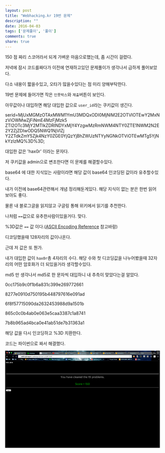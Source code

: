 ```yaml
---
layout: post
title: "Webhacking.kr 19번 문제"
description: ""
date: 2016-04-03
tags: ['문제풀이', '풀이']
comments: true
share: true
---
```


150 점 짜리 스코어라서 되게 가벼운 마음으로했는데, 좀 시간이 걸렸다.

저녁에 잠시 코드를짜다가 이전에 연재하고있던 문제풀이가 생각나서 급하게 풀어보았다.

다소 내용이 짧을수있고, 오타가 많을수있다는 점 미리 양해부탁한다.

  

19번 문제에 들어가면 작은 `인풋박스`와 `제출`버튼이 보인다.

  

아무값이나 대입하면 해당 대입한 값으로 `user_id`라는 쿠키값이 생긴다.

serid=MjUxMGMzOTAxMWM1YmU3MDQxODI0MjNlM2E2OTVlOTEwY2MxNzViOWMwZjFiNmE4MzFjMzk5
ZTI2OTc3MjY2MTlkZDRlNDYxMjY4YzgwMzRmNWM4NTY0ZTE1NWM2N2E2Y2ZjZDIwODQ5NWQ1NjVlZj
Y2ZTdkZmY5Zjk4NzY0ZGE0YjQzYjBhZWUzNTYyNGNkOTViOTEwMTg5YjNkYzIzMQ%3D%3D;

대입한 값은 'hax0r' 이라는 문자다.

저 쿠키값을 admin으로 변조한다면 이 문제를 해결할수있다.

  

base64 에 대한 지식있는 사람이라면 해당 값이 base64 인코딩된 값이라 유추할수있다.

내가 이전에 base64관련해서 개념 정리해둔게있다. 해당 지식이 없는 분은 한번 읽어보아도 좋다.

물론 내 블로그글을 읽지않고 구글링 통해 위키에서 읽기를 추천한다.

  

나처럼 `==`값으로 유추한사람이있을거다. 맞다.

%3D값은 `==` 값 이다.([ASCII Encoding
Reference](http://www.w3schools.com/tags/ref_urlencode.asp) 참고바람)

  

디코딩했을때 128자리의 값이나온다.

근데 저 값은 또 뭔가.

내가 대입한 값이 `hax0r`총 4자리의 수다. 해당 수와 첫 디코딩값을 나누어봤을때 32자리의 어떤 암호화가 더 되있을거라 생각할수있다.

md5 만 생각나서 md5로 한 문자씩 대입하니 내 추측이 맞았다는걸 알았다.

  

0cc175b9c0f1b6a831c399e269772661

8277e0910d750195b448797616e091ad

6f8f57715090da2632453988d9a1501b

865c0c0b4ab0e063e5caa3387c1a8741

7b8b965ad4bca0e41ab51de7b31363a1

  

해당 값을 다시 인코딩하고 %3D 치환한다.

코드는 파이썬으로 짜서 해결했다.

![](/assets/images/posts/570/2576E150570000E81193A0.PNG)

  

